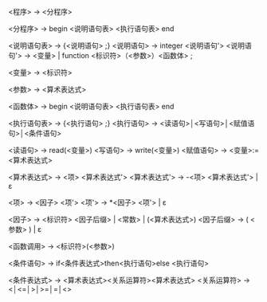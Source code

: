 <程序> → <分程序>

<分程序> → begin <说明语句表> <执行语句表> end

<说明语句表> → {<说明语句> ;}
<说明语句> → integer <说明语句'>
<说明语句'> → <变量> | function <标识符>（<参数>）<函数体> ;

<变量> → <标识符>

<参数> → <算术表达式>

<函数体> → begin <说明语句表> <执行语句表> end

<执行语句表> → {<执行语句> ;}
<执行语句> → <读语句>│<写语句>│<赋值语句>│<条件语句>

<读语句> → read(<变量>)
<写语句> → write(<变量>)
<赋值语句> → <变量>:=<算术表达式>

<算术表达式> → <项> <算术表达式'>
<算术表达式'> → -<项> <算术表达式'> | ε

<项> → <因子> <项'>
<项'> → *<因子> <项'> | ε

<因子> → <标识符> <因子后缀> | <常数> | (<算术表达式>)
<因子后缀> → ( <参数> ) | ε

<函数调用> → <标识符>(<参数>)

<条件语句> → if<条件表达式>then<执行语句>else <执行语句>

<条件表达式> → <算术表达式><关系运算符><算术表达式>
<关系运算符> → <│<=│>│>=│=│<>